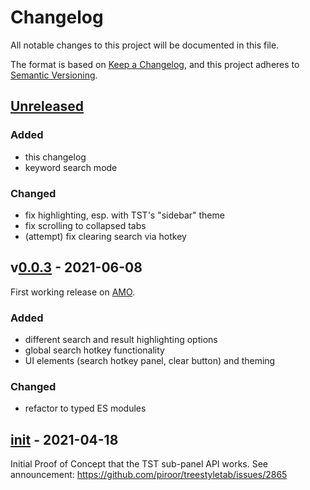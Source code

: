 #  Changelog
All notable changes to this project will be documented in this file.

The format is based on [Keep a Changelog](https://keepachangelog.com/en/1.0.0/),
and this project adheres to [Semantic Versioning](https://semver.org/spec/v2.0.0.html).


## [Unreleased]

### Added
* this changelog
* keyword search mode

### Changed
* fix highlighting, esp. with TST's "sidebar" theme
* fix scrolling to collapsed tabs
* (attempt) fix clearing search via hotkey


## v[0.0.3] - 2021-06-08

First working release on [AMO](https://addons.mozilla.org/firefox/addon/tst-search/).

### Added
* different search and result highlighting options
* global search hotkey functionality
* UI elements (search hotkey panel, clear button) and theming

### Changed
* refactor to typed ES modules


## [init] - 2021-04-18

Initial Proof of Concept that the TST sub-panel API works. See announcement: <https://github.com/piroor/treestyletab/issues/2865>


[Unreleased]: https://github.com/NiklasGollenstede/tst-search/compare/v0.0.3b30...HEAD
[0.0.3]: https://github.com/NiklasGollenstede/tst-search/compare/66345ea1cfb685675bbb2e6edb6020a667c28bcf...v0.0.1b26
[init]: https://github.com/NiklasGollenstede/tst-search/commit/66345ea1cfb685675bbb2e6edb6020a667c28bcf

